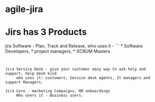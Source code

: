 # agile-jira


# Jirs has 3 Products
jira Software - Plan, Track and Release,
     who uses it - 
     ```
     * Software Developers, 
     * project managers, 
     * SCRUM Masters
```
     

Jira Service Desk - give your customer easy way to ask help and support, help desk kind
     who uses it: customers, Service desk agents, It managers and support Managers.

Jira Core - marketing Compaigns, HR onboardings
     Who users it - Business users.


 
